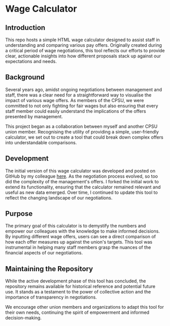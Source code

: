 # Wage Calculator

## Introduction

This repo hosts a simple HTML wage calculator designed to assist staff in understanding and comparing various pay offers. Originally created during a critical period of wage negotiations, this tool reflects our efforts to provide clear, actionable insights into how different proposals stack up against our expectations and needs.

## Background

Several years ago, amidst ongoing negotiations between management and staff, there was a clear need for a straightforward way to visualise the impact of various wage offers. As members of the CPSU, we were committed to not only fighting for fair wages but also ensuring that every staff member could easily understand the implications of the offers presented by management.

This project began as a collaboration between myself and another CPSU union member. Recognising the utility of providing a simple, user-friendly calculator, we set out to create a tool that could break down complex offers into understandable comparisons.

## Development

The initial version of this wage calculator was developed and posted on GitHub by my colleague [here](https://github.com/smypf/wage-calculator). As the negotiation process evolved, so too did the complexity of the management's offers. I forked the initial work to extend its functionality, ensuring that the calculator remained relevant and useful as new data emerged. Over time, I continued to update this tool to reflect the changing landscape of our negotiations.

## Purpose

The primary goal of this calculator is to demystify the numbers and empower our colleagues with the knowledge to make informed decisions. By inputting different wage offers, users can see a direct comparison of how each offer measures up against the union's targets. This tool was instrumental in helping many staff members grasp the nuances of the financial aspects of our negotiations.

## Maintaining the Repository

While the active development phase of this tool has concluded, the repository remains available for historical reference and potential future use. It stands as a testament to the power of collective action and the importance of transparency in negotiations.

We encourage other union members and organizations to adapt this tool for their own needs, continuing the spirit of empowerment and informed decision-making.
